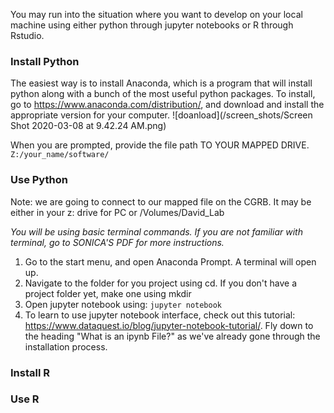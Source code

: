 You may run into the situation where you want to develop on your local machine using either python through jupyter notebooks or R through Rstudio.

### Install Python
The easiest way is to install Anaconda, which is a program that will install python along with a bunch of the most useful python packages.
To install, go to https://www.anaconda.com/distribution/, and download and install the appropriate version for your computer.
![doanload](/screen_shots/Screen Shot 2020-03-08 at 9.42.24 AM.png)

When you are prompted, provide the file path TO YOUR MAPPED DRIVE.
`Z:/your_name/software/`

### Use Python
Note: we are going to connect to our mapped file on the CGRB. It may be either in your z: drive for PC or /Volumes/David_Lab

*You will be using basic terminal commands. If you are not familiar with terminal, go to *SONICA'S PDF* for more instructions.*
1. Go to the start menu, and open Anaconda Prompt. A terminal will open up.
2. Navigate to the folder for you project using cd. If you don't have a project folder yet, make one using mkdir
3. Open jupyter notebook using:
`jupyter notebook`
4. To learn to use jupyter notebook interface, check out this tutorial: https://www.dataquest.io/blog/jupyter-notebook-tutorial/.
Fly down to the heading "What is an ipynb File?" as we've already gone through the installation process.

### Install R


### Use R
